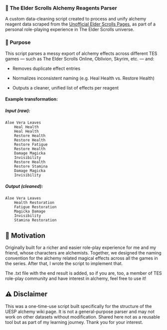 ### 🧪 **The Elder Scrolls Alchemy Reagents Parser**
A custom data-cleaning script created to process and unify alchemy reagent data scraped from the [Unofficial Elder Scrolls Pages](https://en.uesp.net/wiki/Lore:Alchemy_A), as part of a personal role-playing experience in The Elder Scrolls universe.

### 📌 **Purpose**
This script parses a messy export of alchemy effects across different TES games — such as The Elder Scrolls Online, Oblivion, Skyrim, etc. — and:

- Removes duplicate effect entries

- Normalizes inconsistent naming (e.g. Heal Health vs. Restore Health)

- Outputs a cleaner, unified list of effects per reagent

#### Example transformation:

##### Input (raw):
```text
Aloe Vera Leaves
    Heal Health
    Heal Health
    Restore Health
    Restore Health
    Restore Fatigue
    Restore Health
    Damage Magicka
    Invisibility
    Restore Health
    Restore Stamina
    Damage Magicka
    Invisibility
```
##### Output (cleaned):
```text
Aloe Vera Leaves
    Health Restoration
    Fatigue Restoration
    Magicka Damage
    Invisibility
    Stamina Restoration
```
## 🎯 Motivation
Originally built for a richer and easier role-play experience for me and my friend, whose characters are alchemists. Together, we designed the naming convention for the alchemy related magical effects across all the games in the series. After that, I wrote the script to implement that.

The .txt file with the end result is added, so if you are, too, a member of TES role-play community and have interest in alchemy, feel free to use it!


## ⚠️ Disclaimer
This was a one-time-use script built specifically for the structure of the UESP alchemy wiki page.
It is not a general-purpose parser and may not work on other datasets without modification. Shared here not as a reusable tool but as part of my learning journey. Thank you for your interest.
